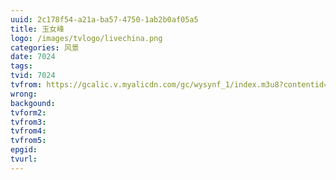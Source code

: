 ```yaml
---
uuid: 2c178f54-a21a-ba57-4750-1ab2b0af05a5
title: 玉女峰
logo: /images/tvlogo/livechina.png
categories: 风景
date: 7024
tags:
tvid: 7024
tvfrom: https://gcalic.v.myalicdn.com/gc/wysynf_1/index.m3u8?contentid=2820180516001
wrong:
backgound:
tvform2:
tvfrom3:
tvfrom4:
tvfrom5:
epgid:
tvurl:
---
```


